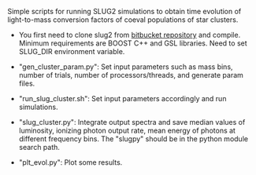 Simple scripts for running SLUG2 simulations to obtain time evolution of light-to-mass conversion factors of coeval populations of star clusters.

* You first need to clone slug2 from [bitbucket repository](https://bitbucket.org/krumholz/slug2/) and compile. Minimum requirements are BOOST C++ and GSL libraries. Need to set SLUG_DIR environment variable.

* "gen_cluster_param.py": Set input parameters such as mass bins, number of trials, number of processors/threads, and generate param files.

* "run_slug_cluster.sh": Set input parameters accordingly and run simulations.

* "slug_cluster.py": Integrate output spectra and save median values of luminosity, ionizing photon output rate, mean energy of photons at different frequency bins. The "slugpy" should be in the python module search path.

* "plt_evol.py": Plot some results.
